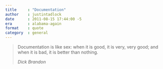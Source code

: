 ```yaml
---
title     : "Documentation"
author    : justintadlock
date      : 2011-08-15 17:44:00 -5
era       : alabama-again
format    : quote
category  : general
---
```


> Documentation is like sex: when it is good, it is very, very good; and when it is bad, it is better than nothing.
>
> <cite>Dick Brandon</cite>
